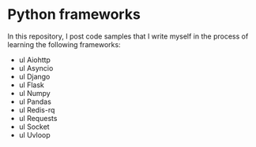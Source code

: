 # Python frameworks

In this repository, I post code samples that I write myself in the process of learning the following frameworks:

- ul Aiohttp
- ul Asyncio
- ul Django
- ul Flask
- ul Numpy
- ul Pandas
- ul Redis-rq
- ul Requests
- ul Socket
- ul Uvloop

